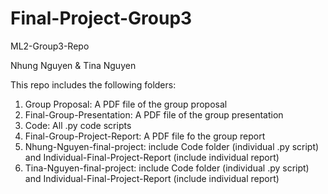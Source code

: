 # Final-Project-Group3
ML2-Group3-Repo

Nhung Nguyen & Tina Nguyen

This repo includes the following folders:
1) Group Proposal: A PDF file of the group proposal
2) Final-Group-Presentation: A PDF file of the group presentation
3) Code: All .py code scripts 
4) Final-Group-Project-Report: A PDF file fo the group report
5) Nhung-Nguyen-final-project: include Code folder (individual .py script) and Individual-Final-Project-Report (include individual report)
6) Tina-Nguyen-final-project: include Code folder (individual .py script) and Individual-Final-Project-Report (include individual report)

